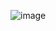 ![image](https://github.com/shivanshNemaHotwax/training_assignment/assets/157474517/9d833486-58c1-4b7c-910d-eb887539b083)
